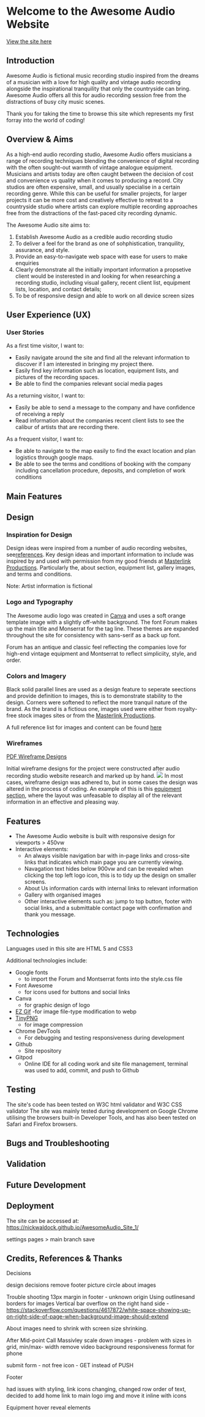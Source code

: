 # Welcome to the Awesome Audio Website

[View the site here](https://nickwaldock.github.io/AwesomeAudio_Site_1/)

## Introduction

Awesome Audio is fictional music recording studio inspired from the dreams of a musician with a love for high quality and vintage audio recording alongside the inspirational tranquility that only the countryside can bring. Awesome Audio offers all this for audio recording session free from the distractions of busy city music scenes.

Thank you for taking the time to browse this site which represents my first forray into the world of coding! 

## Overview & Aims

As a high-end audio recording studio, Awesome Audio offers musicians a range of recording techniques blending the convenience of digital recording with the often sought-out warmth of vintage analogue equipment. Musicians and artists today are often caught between the decision of cost and convenience vs quality when it comes to producing a record. City studios are often expensive, small, and usually specialise in a certain recording genre. While this can be useful for smaller projects, for larger projects it can be more cost and creatively effective to retreat to a countryside studio where artists can explore multiple recording approaches free from the distractions of the fast-paced city recording dynamic.


The Awesome Audio site aims to: 

1. Establish Awesome Audio as a credible audio recording studio
2. To deliver a feel for the brand as one of sohphistication, tranquility, assurance, and style.
3. Provide an easy-to-navigate web space with ease for users to make enquiries
4. Clearly demonstrate all the initially important information a propsetive client would be insterested in and looking for when researching a recording studio, including visual gallery, recent client list, equipment lists, location, and contact details;
5. To be of responsive design and able to work on all device screen sizes


## User Experience (UX)
### User Stories

As a first time visitor, I want to:

- Easily navigate around the site and find all the relevant information to discover if I am interested in bringing my project there.
- Easily find key information such as location, equipment lists, and pictures of the recording spaces.
- Be able to find the companies relevant social media pages

As a returning visitor, I want to:
- Easily be able to send a message to the company and have confidence of receiving a reply
- Read information about the companies recent client lists to see the calibur of artists that are recording there.

As a frequent visitor, I want to: 
- Be able to navigate to the map easily to find the exact location and plan logistics through google maps.
- Be able to see the terms and conditions of booking with the company including cancellation procedure, deposits, and completion of work conditions

## Main Features

## Design
### Inspiration for Design
Design ideas were inspired from a number of audio recording websites, see[references](references.md). Key design ideas and important information to include was inspired by and used with permission from my good friends at [Masterlink Productions](https://www.masterlinkproductions.co.uk). Particularly the, about section, equipment list, gallery images, and terms and conditions.

Note: Artist information is fictional

### Logo and Typography
The Awesome audio logo was created in [Canva](https://www.canva.com/) and uses a soft orange template image with a slightly off-white background. The font Forum makes up the main title and Monserrat for the tag line. These themes are expanded throughout the site for consistency with sans-serif as a back up font. 

Forum has an antique and classic feel reflecting the companies love for high-end vintage equipment and Montserrat to reflect simpliciity, style, and order.

### Colors and Imagery
Black solid parallel lines are used as a design feature to seperate seections and provide definition to images, this is to demonstrate stability to the design. Corners were softened to reflect the more tranquil nature of the brand. As the brand is a fictious one, images used were either from royalty-free stock images sites or from the [Masterlink Productions](www.masterlinkproductions.co.uk).

A full reference list for images and content can be found [here](references.md)

### Wireframes

[PDF Wireframe Designs](vscode-remote://nickwaldock-awesomeaudi-k036j9j144e.ws-eu54.gitpod.io/workspace/AwesomeAudio_Site_1/assets/wireframes/Site%201%20Wireframes.pdf)

Initial wireframe designs for the project were constructed after audio recording studio website research and marked up by hand. 
![](../../Screenshot%202022-07-26%20at%2016.29.33.png)
In most cases, wireframe design was adhered to, but in some cases the design was altered in the process of coding. An example of this is this [equipment section](../../Screenshot%202022-07-26%20at%2016.31.44.png), where the layout was unfeasable to display all of the relevant information in an effective and pleasing way.

## Features
- The Awesome Audio website is built with responsive design for viewports > 450vw
- Interactive elements:
  - An always visible navigation bar with in-page links and cross-site links that indicates which main page you are currently viewing.
  - Navagation text hides below 900vw and can be revealed when clicking the top left logo icon, this is to tidy up the design on smaller screens.
  - About Us information cards with internal links to relevant information
  - Gallery with organised images
  - Other interactive elements such as: jump to top button, footer with social links, and a submittable contact page with confirmation and thank you message.

## Technologies

Languages used in this site are HTML 5 and CSS3

Additional technologies include: 
- Google fonts
  - to import the Forum and Montserrat fonts into the style.css file
- Font Awesome
  - for icons used for buttons and social links
- Canva
  - for graphic design of logo
- [EZ Gif](https://ezgif.com/) 
   -for image file-type modification to webp
- [TinyPNG](https://tinypng.com/) 
   - for image compression
- Chrome DevTools
   - For debugging and testing responsiveness during development
- Github 
  - Site repository
- Gitpod
  - Online IDE for all coding work and site file management, terminal was used to add, commit, and push to Github


## Testing

The site's code has been tested on W3C html validator and W3C CSS validator
The site was mainly tested during development on Google Chrome utilising the browsers built-in Developer Tools, and has also been tested on Safari and Firefox browsers.

## Bugs and Troubleshooting

## Validation

## Future Development

## Deployment

The site can be accessed at: https://nickwaldock.github.io/AwesomeAudio_Site_1/


settings pages > main branch save


## Credits, References & Thanks






Decisions

design decisions
remove footer picture
circle about images



Trouble shooting
13px margin in footer - unknown origin
Using outlinesand borders for images
Vertical bar overflow on the right hand side - https://stackoverflow.com/questions/4617872/white-space-showing-up-on-right-side-of-page-when-background-image-should-extend

About images need to shrink with screen size shrinking.


After Mid-point Call
Massivley scale down images - problem with sizes in grid, min/max- width
remove video background
responsiveness
format for phone

submit form - not free icon - GET instead of PUSH



Footer

had issues with styling, link icons changing, changed row order of text, decided to add home link to main logo img and move it inline with icons

Equipment
hover reveal elements